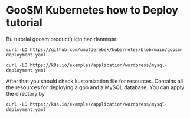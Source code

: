 # GooSM Kubernetes how to Deploy tutorial

Bu tutorial goosm product'ı için hazırlanmıştır.

```
curl -LO https://github.com/umutderebek/kubernetes/blob/main/goosm-deployment.yaml
```
```
curl -LO https://k8s.io/examples/application/wordpress/mysql-deployment.yaml
```

After that you should check kustomization file for resources. Contains all the resources for deploying a goo and a MySQL database. You can apply the directory by

```
curl -LO https://k8s.io/examples/application/wordpress/mysql-deployment.yaml
```

